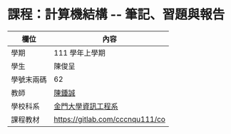 # 課程：計算機結構 -- 筆記、習題與報告

欄位 | 內容
-----|--------
學期 | 111 學年上學期
學生 |  陳俊呈
學號末兩碼 | 62
教師 | [陳鍾誠](https://www.nqu.edu.tw/educsie/index.php?act=blog&code=list&ids=4)
學校科系 | [金門大學資訊工程系](https://www.nqu.edu.tw/educsie/index.php)
課程教材 | https://gitlab.com/cccnqu111/co


